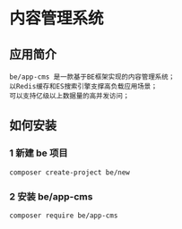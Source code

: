 # 内容管理系统

## 应用简介

    be/app-cms 是一款基于BE框架实现的内容管理系统；
    以Redis缓存和ES搜索引擎支撑高负载应用场景；
    可以支持亿级以上数据量的高并发访问；


## 如何安装

### 1 新建 be 项目

    composer create-project be/new

### 2 安装 be/app-cms

    composer require be/app-cms
